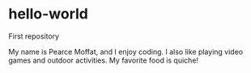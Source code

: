 # hello-world
First repository

My name is Pearce Moffat, and I enjoy coding. I also like playing video games and outdoor activities.
My favorite food is quiche!
